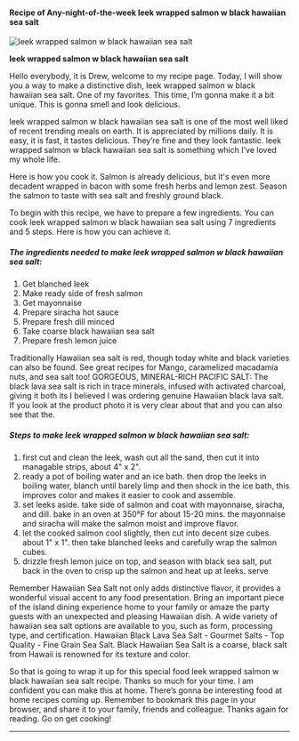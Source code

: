             

#### Recipe of Any-night-of-the-week leek wrapped salmon w black hawaiian sea salt

![leek wrapped salmon w black hawaiian sea salt](https://img-global.cpcdn.com/recipes/5208753400971264/751x532cq70/leek-wrapped-salmon-w-black-hawaiian-sea-salt-recipe-main-photo.jpg)

**leek wrapped salmon w black hawaiian sea salt**

Hello everybody, it is Drew, welcome to my recipe page. Today, I will show you a way to make a distinctive dish, leek wrapped salmon w black hawaiian sea salt. One of my favorites. This time, I’m gonna make it a bit unique. This is gonna smell and look delicious.

leek wrapped salmon w black hawaiian sea salt is one of the most well liked of recent trending meals on earth. It is appreciated by millions daily. It is easy, it is fast, it tastes delicious. They’re fine and they look fantastic. leek wrapped salmon w black hawaiian sea salt is something which I’ve loved my whole life.

Here is how you cook it. Salmon is already delicious, but it's even more decadent wrapped in bacon with some fresh herbs and lemon zest. Season the salmon to taste with sea salt and freshly ground black.

To begin with this recipe, we have to prepare a few ingredients. You can cook leek wrapped salmon w black hawaiian sea salt using 7 ingredients and 5 steps. Here is how you can achieve it.

##### The ingredients needed to make leek wrapped salmon w black hawaiian sea salt:

1.  Get blanched leek
2.  Make ready side of fresh salmon
3.  Get mayonnaise
4.  Prepare siracha hot sauce
5.  Prepare fresh dill minced
6.  Take coarse black hawaiian sea salt
7.  Prepare fresh lemon juice

Traditionally Hawaiian sea salt is red, though today white and black varieties can also be found. See great recipes for Mango, caramelized macadamia nuts, and sea salt too! GORGEOUS, MINERAL-RICH PACIFIC SALT: The black lava sea salt is rich in trace minerals, infused with activated charcoal, giving it both its I believed I was ordering genuine Hawaiian black lava salt. If you look at the product photo it is very clear about that and you can also see that the.

##### Steps to make leek wrapped salmon w black hawaiian sea salt:

1.  first cut and clean the leek, wash out all the sand, then cut it into managable strips, about 4" x 2".
2.  ready a pot of boiling water and an ice bath. then drop the leeks in boiling water, blanch until barely limp and then shock in the ice bath, this improves color and makes it easier to cook and assemble.
3.  set leeks aside. take side of salmon and coat with mayonnaise, siracha, and dill. bake in an oven at 350°F for about 15-20 mins. the mayonnaise and siracha will make the salmon moist and improve flavor.
4.  let the cooked salmon cool slightly, then cut into decent size cubes. about 1" x 1". then take blanched leeks and carefully wrap the salmon cubes.
5.  drizzle fresh lemon juice on top, and season with black sea salt, put back in the oven to crisp up the salmon and heat up at leeks. serve

Remember Hawaiian Sea Salt not only adds distinctive flavor, it provides a wonderful visual accent to any food presentation. Bring an important piece of the island dining experience home to your family or amaze the party guests with an unexpected and pleasing Hawaiian dish. A wide variety of hawaiian sea salt options are available to you, such as form, processing type, and certification. Hawaiian Black Lava Sea Salt - Gourmet Salts - Top Quality - Fine Grain Sea Salt. Black Hawaiian Sea Salt is a coarse, black salt from Hawaii is renowned for its texture and color.

So that is going to wrap it up for this special food leek wrapped salmon w black hawaiian sea salt recipe. Thanks so much for your time. I am confident you can make this at home. There’s gonna be interesting food at home recipes coming up. Remember to bookmark this page in your browser, and share it to your family, friends and colleague. Thanks again for reading. Go on get cooking!

* * *
